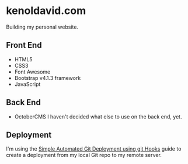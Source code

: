 # kenoldavid.com

Building my personal website.

Front End
---------
- HTML5
- CSS3
- Font Awesome
- Bootstrap v4.1.3 framework
- JavaScript  

Back End
--------
- OctoberCMS
I haven't decided what else to use on the back end, yet.

Deployment
--------
I'm using the [Simple Automated Git Deployment using git Hooks](https://gist.github.com/noelboss/3fe13927025b89757f8fb12e9066f2fa) guide to create a deployment from my local Git repo to my remote server.
